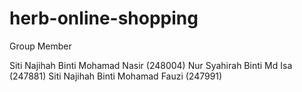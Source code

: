 # herb-online-shopping

Group Member

Siti Najihah Binti Mohamad Nasir (248004)
Nur Syahirah Binti Md Isa        (247881)
Siti Najihah Binti Mohamad Fauzi (247991)
